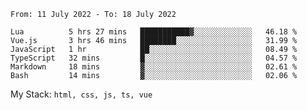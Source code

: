 <!--START_SECTION:waka-->

```text
From: 11 July 2022 - To: 18 July 2022

Lua          5 hrs 27 mins   ███████████▓░░░░░░░░░░░░░   46.18 %
Vue.js       3 hrs 46 mins   ████████░░░░░░░░░░░░░░░░░   31.99 %
JavaScript   1 hr            ██░░░░░░░░░░░░░░░░░░░░░░░   08.49 %
TypeScript   32 mins         █░░░░░░░░░░░░░░░░░░░░░░░░   04.57 %
Markdown     18 mins         ▓░░░░░░░░░░░░░░░░░░░░░░░░   02.61 %
Bash         14 mins         ▓░░░░░░░░░░░░░░░░░░░░░░░░   02.06 %
```

<!--END_SECTION:waka-->
My Stack: `html, css, js, ts, vue`
